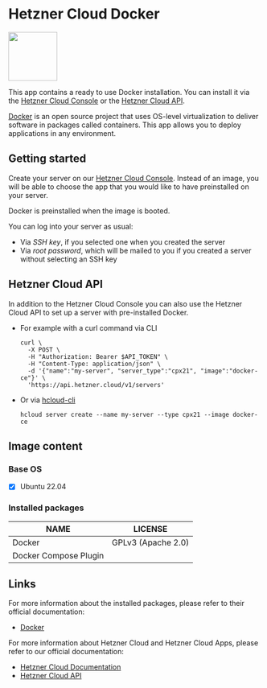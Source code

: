 # Hetzner Cloud Docker

<img src="images/docker-logo.png" height="97px">
<br>

This app contains a ready to use Docker installation.
You can install it via the [Hetzner Cloud Console](https://console.hetzner.cloud) or the [Hetzner Cloud API](https://docs.hetzner.cloud/#servers-create-a-server).

[Docker](https://www.docker.com/) is an open source project that uses OS-level virtualization to deliver software in packages called containers. This app allows you to deploy applications in any environment.

## Getting started

Create your server on our [Hetzner Cloud Console](https://console.hetzner.cloud). Instead of an image, you will be able to choose the app that you would like to have preinstalled on your server.

Docker is preinstalled when the image is booted.

You can log into your server as usual:

- Via _SSH key_, if you selected one when you created the server
- Via _root password_, which will be mailed to you if you created a server without selecting an SSH key

## Hetzner Cloud API

In addition to the Hetzner Cloud Console you can also use the Hetzner Cloud API to set up a server with pre-installed Docker.

- For example with a curl command via CLI

  ```
  curl \
  	-X POST \
  	-H "Authorization: Bearer $API_TOKEN" \
  	-H "Content-Type: application/json" \
  	-d '{"name":"my-server", "server_type":"cpx21", "image":"docker-ce"}' \
  	'https://api.hetzner.cloud/v1/servers'
  ```

- Or via [hcloud-cli](https://github.com/hetznercloud/cli)

  ```
  hcloud server create --name my-server --type cpx21 --image docker-ce
  ```

## Image content

### Base OS

- [x] Ubuntu 22.04

### Installed packages

| NAME                  | LICENSE            |
| --------------------- | ------------------ |
| Docker                | GPLv3 (Apache 2.0) |
| Docker Compose Plugin |                    |

## Links

For more information about the installed packages, please refer to their official documentation:

- [Docker](https://docs.docker.com/)

For more information about Hetzner Cloud and Hetzner Cloud Apps, please refer to our official documentation:

- [Hetzner Cloud Documentation](https://docs.hetzner.com/cloud/)
- [Hetzner Cloud API](https://docs.hetzner.cloud/)
